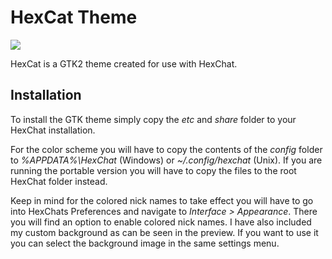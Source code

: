 
# HexCat Theme #

![](https://github.com/catlinman/nekoconfig/blob/master/hexchat/preview.png)

HexCat is a GTK2 theme created for use with HexChat.

## Installation ##

To install the GTK theme simply copy the *etc* and *share* folder to your HexChat installation.

For the color scheme you will have to copy the contents of the *config* folder
to *%APPDATA%\HexChat* (Windows) or *~/.config/hexchat* (Unix). If you are
running the portable version you will have to copy the files to the root
HexChat folder instead.

Keep in mind for the colored nick names to take effect you will have to go into
HexChats Preferences and navigate to *Interface > Appearance*. There you will
find an option to enable colored nick names. I have also included my custom
background as can be seen in the preview. If you want to use it you can
select the background image in the same settings menu.
